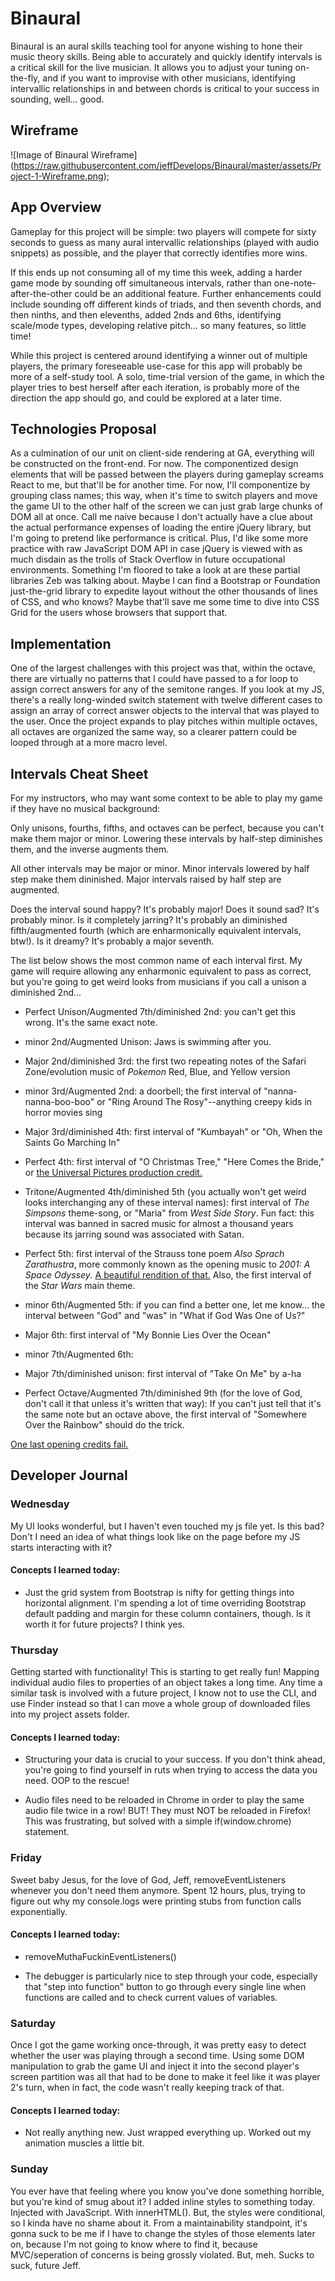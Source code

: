 # Binaural
Binaural is an aural skills teaching tool for anyone wishing to hone their music theory skills. Being able to accurately and quickly identify intervals is a critical skill for the live musician. It allows you to adjust your tuning on-the-fly, and if you want to improvise with other musicians, identifying intervallic relationships in and between chords is critical to your success in sounding, well... good.

## Wireframe
![Image of Binaural Wireframe]
(https://raw.githubusercontent.com/jeffDevelops/Binaural/master/assets/Project-1-Wireframe.png);

## App Overview
Gameplay for this project will be simple: two players will compete for sixty seconds to guess as many aural intervallic relationships (played with audio snippets) as possible, and the player that correctly identifies more wins.

If this ends up not consuming all of my time this week, adding a harder game mode by sounding off simultaneous intervals, rather than one-note-after-the-other could be an additional feature. Further enhancements could include sounding off different kinds of triads, and then seventh chords, and then ninths, and then elevenths, added 2nds and 6ths, identifying scale/mode types, developing relative pitch... so many features, so little time! 

While this project is centered around identifying a winner out of multiple players, the primary foreseeable use-case for this app will probably be more of a self-study tool. A solo, time-trial version of the game, in which the player tries to best herself after each iteration, is probably more of the direction the app should go, and could be explored at a later time.

## Technologies Proposal
As a culmination of our unit on client-side rendering at GA, everything will be constructed on the front-end. For now. The componentized design elements that will be passed between the players during gameplay screams React to me, but that'll be for another time. For now, I'll componentize by grouping class names; this way, when it's time to switch players and move the game UI to the other half of the screen we can just grab large chunks of DOM all at once. Call me naive because I don't actually have a clue about the actual performance expenses of loading the entire jQuery library, but I'm going to pretend like performance is critical. Plus, I'd like some more practice with raw JavaScript DOM API in case jQuery is viewed with as much disdain as the trolls of Stack Overflow in future occupational environments. Something I'm floored to take a look at are these partial libraries Zeb was talking about. Maybe I can find a Bootstrap or Foundation just-the-grid library to expedite layout without the other thousands of lines of CSS, and who knows? Maybe that'll save me some time to dive into CSS Grid for the users whose browsers that support that.

## Implementation
One of the largest challenges with this project was that, within the octave, there are virtually no patterns that I could have passed to a for loop to assign correct answers for any of the semitone ranges. If you look at my JS, there's a really long-winded switch statement with twelve different cases to assign an array of correct answer objects to the interval that was played to the user. Once the project expands to play pitches within multiple octaves, all octaves are organized the same way, so a clearer pattern could be looped through at a more macro level.

## Intervals Cheat Sheet
For my instructors, who may want some context to be able to play my game if they have no musical background:

Only unisons, fourths, fifths, and octaves can be perfect, because you can't make them major or minor. Lowering these intervals by half-step diminishes them, and the inverse augments them.

All other intervals may be major or minor. Minor intervals lowered by half step make them dininished. Major intervals raised by half step are augmented.

Does the interval sound happy? It's probably major! Does it sound sad? It's probably minor. Is it completely jarring? It's probably an diminished fifth/augmented fourth (which are enharmonically equivalent intervals, btw!). Is it dreamy? It's probably a major seventh.

The list below shows the most common name of each interval first. My game will require allowing any enharmonic equivalent to pass as correct, but you're going to get weird looks from musicians if you call a unison a diminished 2nd...

* Perfect Unison/Augmented 7th/diminished 2nd: you can't get this wrong. It's the same exact note.

* minor 2nd/Augmented Unison: Jaws is swimming after you.

* Major 2nd/diminished 3rd: the first two repeating notes of the Safari Zone/evolution music of *Pokemon* Red, Blue, and Yellow version

* minor 3rd/Augmented 2nd: a doorbell; the first interval of "nanna-nanna-boo-boo" or "Ring Around The Rosy"--anything creepy kids in horror movies sing

* Major 3rd/diminished 4th: first interval of "Kumbayah" or "Oh, When the Saints Go Marching In"

* Perfect 4th: first interval of "O Christmas Tree," "Here Comes the Bride," or [the Universal Pictures production credit.](https://www.youtube.com/watch?v=DOWbvYYzAzQ)

* Tritone/Augmented 4th/diminished 5th (you actually won't get weird looks interchanging any of these interval names): first interval of *The Simpsons* theme-song, or "Maria" from *West Side Story*. Fun fact: this interval was banned in sacred music for almost a thousand years because its jarring sound was associated with Satan.

* Perfect 5th: first interval of the Strauss tone poem *Also Sprach Zarathustra*, more commonly known as the opening music to *2001: A Space Odyssey*. [A beautiful rendition of that.](https://www.youtube.com/watch?v=wpFQLw5_N2o) Also, the first interval of the *Star Wars* main theme.

* minor 6th/Augmented 5th: if you can find a better one, let me know... the interval between "God" and "was" in "What if God Was One of Us?"

* Major 6th: first interval of "My Bonnie Lies Over the Ocean"

* minor 7th/Augmented 6th: 

* Major 7th/diminished unison: first interval of "Take On Me" by a-ha

* Perfect Octave/Augmented 7th/diminished 9th (for the love of God, don't call it that unless it's written that way): If you can't just tell that it's the same note but an octave above, the first interval of "Somewhere Over the Rainbow" should do the trick.

[One last opening credits fail.](https://www.youtube.com/watch?v=Yp_LQDn0W04)

## Developer Journal

### Wednesday 

My UI looks wonderful, but I haven't even touched my js file yet. Is this bad? Don't I need an idea of what things look like on the page before my JS starts interacting with it?

#### Concepts I learned today: 

* Just the grid system from Bootstrap is nifty for getting things into horizontal alignment. I'm spending a lot of time overriding Bootstrap default padding and margin for these column containers, though. Is it worth it for future projects? I think yes.

### Thursday 

Getting started with functionality! This is starting to get really fun! Mapping individual audio files to properties of an object takes a long time. Any time a similar task is involved with a future project, I know not to use the CLI, and use Finder instead so that I can move a whole group of downloaded files into my project assets folder.

#### Concepts I learned today: 

* Structuring your data is crucial to your success. If you don't think ahead, you're going to find yourself in ruts when trying to access the data you need. OOP to the rescue!

* Audio files need to be reloaded in Chrome in order to play the same audio file twice in a row! BUT! They must NOT be reloaded in Firefox! This was frustrating, but solved with a simple if(window.chrome) statement.

### Friday 

Sweet baby Jesus, for the love of God, Jeff, removeEventListeners whenever you don't need them anymore. Spent 12 hours, plus, trying to figure out why my console.logs were printing stubs from function calls exponentially.

#### Concepts I learned today: 

* removeMuthaFuckinEventListeners()

* The debugger is particularly nice to step through your code, especially that "step into function" button to go through every single line when functions are called and to check current values of variables.

### Saturday

Once I got the game working once-through, it was pretty easy to detect whether the user was playing through a second time. Using some DOM manipulation to grab the game UI and inject it into the second player's screen partition was all that had to be done to make it feel like it was player 2's turn, when in fact, the code wasn't really keeping track of that.

#### Concepts I learned today: 

* Not really anything new. Just wrapped everything up. Worked out my animation muscles a little bit. 

### Sunday

You ever have that feeling where you know you've done something horrible, but you're kind of smug about it? I added inline styles to something today. Injected with JavaScript. With innerHTML(). But, the styles were conditional, so I kinda have no shame about it. From a maintainability standpoint, it's gonna suck to be me if I have to change the styles of those elements later on, because I'm not going to know where to find it, because MVC/seperation of concerns is being grossly violated. But, meh. Sucks to suck, future Jeff.




